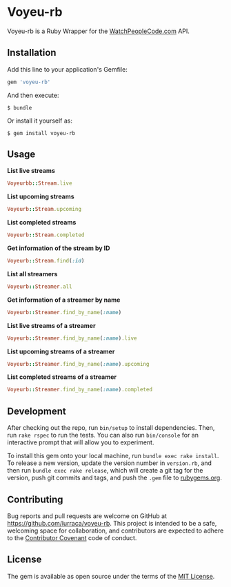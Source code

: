 # Voyeu-rb

Voyeu-rb is a Ruby Wrapper for the [WatchPeopleCode.com](http://watchpeople.code.com) API.

## Installation

Add this line to your application's Gemfile:

```ruby
gem 'voyeu-rb'
```

And then execute:

    $ bundle

Or install it yourself as:

    $ gem install voyeu-rb

## Usage

**List live streams**

```ruby
Voyeurbb::Stream.live
```

**List upcoming streams**

```ruby
Voyeurb::Stream.upcoming
```

**List completed streams**

 ```ruby
Voyeurb::Stream.completed
```

**Get information of the stream by ID**

```ruby
Voyeurb::Stream.find(:id)
```

**List all streamers**

```ruby
Voyeurb::Streamer.all
```

**Get information of a streamer by name**

```ruby
Voyeurb::Streamer.find_by_name(:name)
```

**List live streams of a streamer**

```ruby
Voyeurb::Streamer.find_by_name(:name).live
```

**List upcoming streams of a streamer**

```ruby
Voyeurb::Streamer.find_by_name(:name).upcoming
```

**List completed streams of a streamer**

```ruby
Voyeurb::Streamer.find_by_name(:name).completed
```

## Development

After checking out the repo, run `bin/setup` to install dependencies. Then, run `rake rspec` to run the tests. You can also run `bin/console` for an interactive prompt that will allow you to experiment.

To install this gem onto your local machine, run `bundle exec rake install`. To release a new version, update the version number in `version.rb`, and then run `bundle exec rake release`, which will create a git tag for the version, push git commits and tags, and push the `.gem` file to [rubygems.org](https://rubygems.org).

## Contributing

Bug reports and pull requests are welcome on GitHub at https://github.com/lurraca/voyeu-rb. This project is intended to be a safe, welcoming space for collaboration, and contributors are expected to adhere to the [Contributor Covenant](contributor-covenant.org) code of conduct.


## License

The gem is available as open source under the terms of the [MIT License](http://opensource.org/licenses/MIT).

